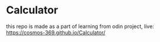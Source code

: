 # Calculator
this repo is made as a part of learning from odin project, live: https://cosmos-369.github.io/Calculator/
